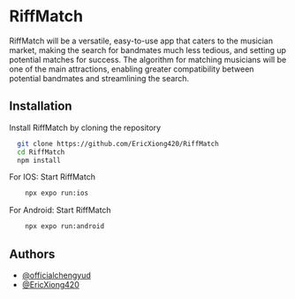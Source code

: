 
# RiffMatch

RiffMatch will be a versatile, easy-to-use app that caters to the musician market, making the search for bandmates much less tedious, and setting up potential matches for success. The algorithm for matching musicians will be one of the main attractions, enabling greater compatibility between potential bandmates and streamlining the search.

## Installation

Install RiffMatch by cloning the repository

```bash
  git clone https://github.com/EricXiong420/RiffMatch
  cd RiffMatch
  npm install
```

For IOS: Start RiffMatch
``` bash
    npx expo run:ios
```

For Android: Start RiffMatch
``` bash
    npx expo run:android
```
    
## Authors


- [@officialchengyud](https://www.github.com/officialchengyud)
- [@EricXiong420](https://www.github.com/ericxiong420)
